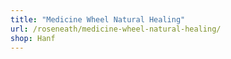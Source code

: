 ```yaml
---
title: "Medicine Wheel Natural Healing"
url: /roseneath/medicine-wheel-natural-healing/
shop: Hanf
---
```


